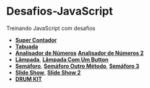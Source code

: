 # Desafios-JavaScript
 Treinando JavaScript com desafios
- <a href="https://nando006.github.io/Desafios-JavaScript/ex003-SuperContador/ex003.html" target="_blank"><strong>Super Contador</strong></a>
- <a href="https://nando006.github.io/Desafios-JavaScript/ex004-Tabuada/ex004.html" target="_blank"><strong>Tabuada</strong></a>
- <a href="https://nando006.github.io/Desafios-JavaScript/ex005-AnalisadorDeNumeros/ex005.html" target="_blank"><strong>Analisador de Números</strong></a> <a href="https://nando006.github.io/Desafios-JavaScript/Analisador-de-numeros/" target="_blank"><strong>Analisador de Números 2</strong></a>
- <a href="https://nando006.github.io/Desafios-JavaScript/Lampada/lampada.html" target="_blank"><strong>Lâmpada</strong></a>, <a href="https://nando006.github.io/Desafios-JavaScript/Lampada-UmBotao/lampada.html" target="_blank"><strong>Lâmpada Com Um Button</strong></a>
- <a href="https://nando006.github.io/Desafios-JavaScript/Semaforo/semafaro.html" target="_blank"><strong>Semáforo</strong></a>, <a href="https://nando006.github.io/Desafios-JavaScript/Semaforo-OutroMetodo/" target="_blank"><strong>Semáforo Outro Método</strong></a>, <a href="https://nando006.github.io/Desafios-JavaScript/Semaforo3/index.html" target="_blank"><strong>Semáforo 3</strong></a>
- <a href="https://nando006.github.io/Desafios-JavaScript/Slideshow/index.html" target="_blank"><strong>Slide Show</strong></a>, <a href="https://nando006.github.io/Desafios-JavaScript/Slideshow2/index.html" target="_blank"><strong>Slide Show 2</strong></a>
- <a href="https://nando006.github.io/Desafios-JavaScript/DRUM-KIT/index.html" target="_blank"><strong>DRUM KIT</strong></a>
